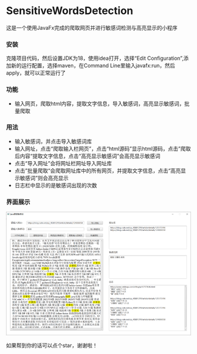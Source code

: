 # SensitiveWordsDetection
这是一个使用JavaFx完成的爬取网页并进行敏感词检测与高亮显示的小程序
### 安装
克隆项目代码，然后设置JDK为18，使用idea打开，选择“Edit Configuration”,添加新的运行配置，选择maven，在Command Line里输入javafx:run，然后apply，就可以正常运行了
### 功能
* 输入网页，爬取html内容，提取文字信息，导入敏感词，高亮显示敏感词，批量爬取
### 用法
* 输入敏感词，并点击导入敏感词库
* 输入网址，点击“爬取输入栏网页”，点击“html源码”显示html源码，点击”爬取后内容“提取文字信息，点击“高亮显示敏感词”会高亮显示敏感词
* 点击“导入网址”会将网址栏网址导入网址库
* 点击”批量爬取“会爬取网址库中的所有网页，并提取文字信息，点击“高亮显示敏感词”则会高亮显示
* 日志栏中显示的是敏感词出现的次数
### 界面展示
![](demo.png)

如果帮到你的话可以点个star，谢谢啦！
